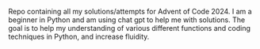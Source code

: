 Repo containing all my solutions/attempts for Advent of Code 2024.
I am a beginner in Python and am using chat gpt to help me with solutions. The goal is to help my understanding of various different functions and coding techniques in Python, and increase fluidity. 
